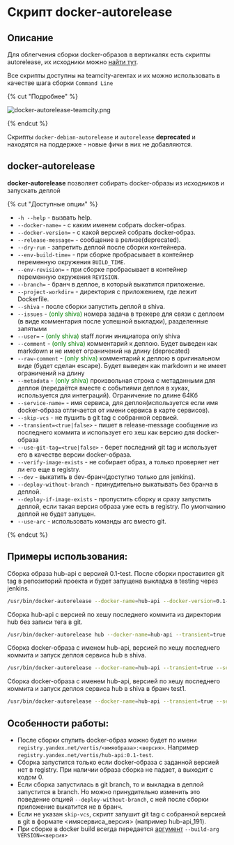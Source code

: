 # Скрипт docker-autorelease

## Описание
Для облегчения сборки docker-образов в вертикалях есть скрипты autorelease, их исходники можно [найти тут](https://a.yandex-team.ru/arcadia/classifieds/infra/vertis-packages/yandex-vertis-autorelease/data/usr/bin).

Все скрипты доступны на teamcity-агентах и их можно использовать в качестве шага сборки `Command Line`

{% cut "Подробнее" %}

![docker-autorelease-teamcity.png](docker-autorelease-teamcity.png)

{% endcut %}

Скрипты `docker-debian-autorelease` и `autorelease` **deprecated** и находятся на поддержке - новые фичи в них не добавляются.

## docker-autorelease
**docker-autorelease** позволяет собирать docker-образы из исходников и запускать деплой

{% cut "Доступные опции" %}

- `-h --help`          - вызвать help.
- `--docker-name=`     - с каким именем собрать docker-образ.
- `--docker-version=`  - с какой версией собрать docker-образ.
- `--release-message=` - сообщение в релизе(deprecated).
- `--dry-run`          - запретить деплой после сборки контейнера.
- `--env-build-time=`  - при сборке пробрасывает в контейнер переменную окружения `BUILD_TIME`.
- `--env-revision=`    - при сборке пробрасывает в контейнер переменную окружения `REVISION`.
- `--branch=`          - бранч в деплое, в который выкатится приложение.
- `--project-workdir=` - директория с приложением, где лежит Dockerfile.
- `--shiva`            - после сборки запустить деплой в shiva.
- `--issues`            - <span style="color:green">(only shiva)</span> номера задача в трекере для связи с деплоем (в виде комментария после успешной выкладки), разделенные запятыми
- `--user=`             - <span style="color:green">(only shiva)</span> staff логин инициатора only shiva
- `--comment`          - <span style="color:green">(only shiva)</span> комментарий к деплою. Будет выведен как markdown и не имеет ограничений на длину (deprecated)
- `--raw-comment` - <span style="color:green">(only shiva)</span> комментарий к деплою в оригинальном виде (будет сделан escape). Будет выведен как markdown и не имеет ограничений на длину
- `--metadata` - <span style="color:green">(only shiva)</span> произвольная строка с метаданными для деплоя (передаётся вместе с событиями деплоя в хуках, используется для интеграций). Ограничение по длине 64Кб
- `--service-name=`            - имя сервиса, для деплоя(используется если имя docker-образа отличается от имени сервиса в карте сервисов).
- `--skip-vcs`                 - не пушить в git tag с собранной сервией.
- `--transient=<true|false>`   - пишет в release-message сообщение из последнего коммита и использует его хеш как версию для docker-образа
- `--use-git-tag=<true|false>` - берет последний git tag и использует его в качестве версии docker-образа.
- `--verify-image-exists`      - не собирает образ, а только проверяет нет ли его еще в registry.
- `--dev`                      - выкатить в dev-бранч(доступно только для jenkins).
- `--deploy-without-branch`   - принудительно выкатывать без бранча в деплой.
- `--deploy-if-image-exists`  - пропустить сборку и сразу запустить деплой, если такая версия образа уже есть в registry. По умолчанию деплой не будет запущен.
- `--use-arc` - использовать команды arc вместо git.

{% endcut %}

## Примеры использования:
Сборка образа hub-api с версией 0.1-test. После сборки проставится git tag в репозиторий проекта и будет запущена выкладка в testing через jenkins.

```bash
/usr/bin/docker-autorelease --docker-name=hub-api --docker-version=0.1-test
```

Сборка hub-api с версией по хешу последнего коммита из директории hub без записи тега в git.

```bash
/usr/bin/docker-autorelease hub --docker-name=hub-api --transient=true --skip-vcs
```

Сборка docker-образа с именем hub-api, версией по хешу последнего коммита и запуск деплоя сервиса hub в shiva.

```bash
/usr/bin/docker-autorelease --docker-name=hub-api --transient=true --service-name=hub --shiva
```

Сборка docker-образа с именем hub-api, версией по хешу последнего коммита и запуск деплоя сервиса hub в shiva в бранч test1.

```bash
/usr/bin/docker-autorelease --docker-name=hub-api --transient=true --service-name=hub --shiva --nomad-branch=test1
```

## Особенности работы:
* После сборки спулить docker-образ можно будет по имени `registry.yandex.net/vertis/<имяобраза>:<версия>`. Например `registry.yandex.net/vertis/hub-api:0.1-test`.
* Сборка запустится только если docker-образа с заданной версией нет в registry. При наличии образа сборка не падает, а выходит с кодом 0.
* Если сборка запустилась в git branch, то и выкладка в деплой запустится в branch. Но можно принудительно изменить это поведение опцией `--deploy-without-branch`, с ней после сборки приложение выкатится не в бранч.
* Если не указан `skip-vcs`, скрипт запушит git tag с собранной версией в git в формате <имясервиса_версия> (например hub-api_191).
* При сборке в docker build всегда передается [аргумент](https://docs.docker.com/engine/reference/builder/#arg) `--build-arg VERSION=<версия>`
